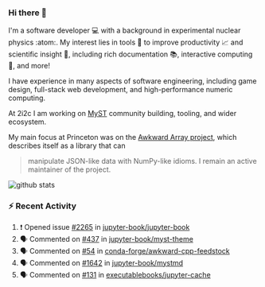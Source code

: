 ### Hi there 👋 

I'm a software developer 💻 with a background in experimental nuclear physics :atom:. My interest lies in tools :wrench: to improve productivity :chart_with_upwards_trend: and scientific insight :telescope:, including rich documentation 📚, interactive computing 🧮, and more! 

I have experience in many aspects of software engineering, including game design, full-stack web development, and high-performance numeric computing. 

At 2i2c I am working on [MyST](https://github.com/jupyter-book/mystmd) community building, tooling, and wider ecosystem. 

My main focus at Princeton was on the [Awkward Array project](awkward-array.org/), which describes itself as a library that can 
> manipulate JSON-like data with NumPy-like idioms. I remain an active maintainer of the project. 

![github stats](https://github-readme-stats.vercel.app/api?username=agoose77&show_icons=true&hide_rank=true&hide_title=true&bg_color=30,e76445,904e95&text_color=efe3ec&icon_color=efe3ec)
<!--
**agoose77/agoose77** is a ✨ _special_ ✨ repository because its `README.md` (this file) appears on your GitHub profile.

Here are some ideas to get you started:

- 🔭 I’m currently working on ...
- 🌱 I’m currently learning ...
- 👯 I’m looking to collaborate on ...
- 🤔 I’m looking for help with ...
- 💬 Ask me about ...
- 📫 How to reach me: ...
- 😄 Pronouns: ...
- ⚡ Fun fact: ...
-->

### :zap: Recent Activity

<!--START_SECTION:activity-->
1. ❗ Opened issue [#2265](https://github.com/jupyter-book/jupyter-book/issues/2265) in [jupyter-book/jupyter-book](https://github.com/jupyter-book/jupyter-book)
2. 🗣 Commented on [#437](https://github.com/jupyter-book/myst-theme/issues/437#issuecomment-2482705461) in [jupyter-book/myst-theme](https://github.com/jupyter-book/myst-theme)
3. 🗣 Commented on [#54](https://github.com/conda-forge/awkward-cpp-feedstock/pull/54#issuecomment-2482546160) in [conda-forge/awkward-cpp-feedstock](https://github.com/conda-forge/awkward-cpp-feedstock)
4. 🗣 Commented on [#1642](https://github.com/jupyter-book/mystmd/issues/1642#issuecomment-2479606369) in [jupyter-book/mystmd](https://github.com/jupyter-book/mystmd)
5. 🗣 Commented on [#131](https://github.com/executablebooks/jupyter-cache/pull/131#issuecomment-2479308956) in [executablebooks/jupyter-cache](https://github.com/executablebooks/jupyter-cache)
<!--END_SECTION:activity-->
